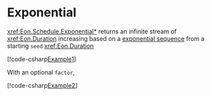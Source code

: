﻿# Exponential

<xref:Eon.Schedule.Exponential*> returns an infinite stream of
<xref:Eon.Duration> increasing based on
a [exponential sequence](https://en.wikipedia.org/wiki/Exponential_backoff) from
a starting `seed` <xref:Eon.Duration>

[!code-csharp[Example1](../../../Eon.Tests/Examples/ExponentialTests.cs#Example1)]

With an optional `factor`,

[!code-csharp[Example2](../../../Eon.Tests/Examples/ExponentialTests.cs#Example2)]
